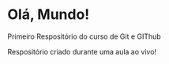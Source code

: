 # Olá, Mundo!
 Primeiro Respositório do curso de Git e GIThub

Respositório criado durante uma aula ao vivo!